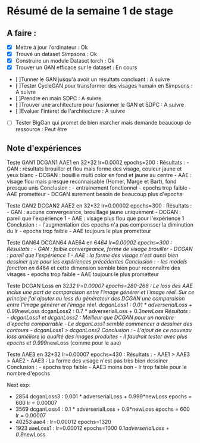 # Résumé de la semaine 1 de stage


## A faire :

- [x]  Mettre à jour l'ordinateur : Ok
- [x]  Trouvé un dataset Simpsons : Ok
- [x]  Construire un module Dataset torch : Ok
- [x]  Trouver un GAN efficace sur le dataset : En cours
- [ ]Tunner le GAN jusqu'à avoir un résultats concluant : A suivre
- [ ]Tester CycleGAN pour transformer des visages humain en Simpsons : A suivre
- [ ]Prendre en main SDPC : A suivre
- [ ]Trouver une architecture pour fusionner le GAN et SDPC : A suivre
- [ ]Evaluer l'intèret de l'architecture : A suivre
- [ ]  Tester BigGan qui promet de bien marcher mais demande beaucoup de ressource : Peut être

## Note d'expériences

Teste GAN1 DCGAN1 AAE1 en 32*32 lr=0.0002 epochs=200 :
Résultats :
	- GAN : résultats brouiller et flou mais forme des visage, couleur jaune et yeux blanc
	- DCGAN : bouillie multi color en fond et jaune au centre
	- AAE : visage flou mais presque reconnaisable (Homer, Marge et Bart), fond presque unis
Conclusion :
	- entrainement fonctionnel
	- epochs trop faible
	- AAE prometteur
	- DCGAN surement besoin de beaucoup plus d'epochs

Teste GAN2 DCGAN2 AAE2 en 32*32 lr=0.00002 epochs=300 :
Résultats :
	- GAN : aucune convergeance, brouillage jaune uniquement
	- DCGAN : pareil que l'expérience 1
	- AAE : visage plus flou que pour l'expérience 1
Conclusion :
	- l'augmentation des epochs n'a pas compensser la diminution du lr
	- epochs trop faible
	- AAE toujours le plus prometteur

Teste GAN64 DCGAN64 AAE64 en 64*64 lr=0.00002 epochs=300 :
Résultats :
	- GAN : faible convergeance, forme de visage brouiller
	- DCGAN : pareil que l'expérience 1
	- AAE : la forme des visage n'est aussi bien dessiner que pour les expériences précédentes
Conclusion :
	- les models fonction en 64*64 et cette dimension semble bien pour reconnaître des visages
	- epochs trop faible
	- AAE toujours le plus prometteur

Teste DCGAN Loss en 32*32 lr=0.00007 epochs=280-266 :
Le loss des AAE inclus une part de comparaison entre l'image générer et l'image réel.
Sur ce principe j'ai ajouter au loss du générateur des DCGAN une comparaison entre l'image générer et l'image réel.
dcganLoss1 : 0.01 * adverserialLoss + 0.99*newLoss
dcganLoss2 : 0.7 * adverserialLoss + 0.3*newLoss
Résultats :
	- dcganLoss1 et dcganLoss2 : Meilleur que DCGAN pour un nombre d'epochs comparrable
	- Le dcganLoss1 semble commencer a dessiner des contours
	- dcganLoss1 > dcganLoss2
Conclusion :
	- L'ajout de ce nouveau loss améliore la qualité des images produites
	- Il faudrait tester avec plus epochs et 0.999*newLoss (comme pour le aae)

Teste AAE3 en 32*32 lr=0.00007 epochs=430 :
Résultats :
	- AAE1 > AAE3 > AAE2
 	- AAE3 : La forme des visage n'est pas très bien dessiner
Conclusion :
	- epochs trop faible
	- AAE3 moins bon
	- lr trop faible pour le nombre d'epochs

Next exp:
* 2854 dcganLoss3 : 0.001 * adverserialLoss + 0.999*newLoss epochs = 600 lr = 0.00007
* 3569 dcganLoss4 : 0.1 * adverserialLoss + 0.9*newLoss epochs = 600 lr = 0.00007
* 40253 aae4 : lr=0.00012 epochs=1320
* 1923 aaeLoss1 : lr=0.00012 epochs=1000  0.1*adverserialLoss + 0.9*newLoss
